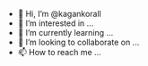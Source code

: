 - 👋 Hi, I’m @kagankorall
- 👀 I’m interested in ...
- 🌱 I’m currently learning ...
- 💞️ I’m looking to collaborate on ...
- 📫 How to reach me ...

<!---
kagankorall/kagankorall is a ✨ special ✨ repository because its `README.md` (this file) appears on your GitHub profile.
You can click the Preview link to take a look at your changes.
--->
